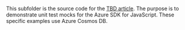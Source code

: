 This subfolder is the source code for the [TBD article](). The purpose is to demonstrate unit test mocks for the Azure SDK for JavaScript. These specific examples use Azure Cosmos DB. 